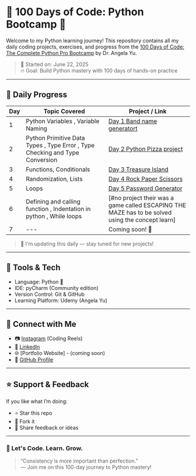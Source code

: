 # 💯 100 Days of Code: Python Bootcamp 🚀

Welcome to my Python learning journey! This repository contains all my daily coding projects, exercises, and progress from the [100 Days of Code: The Complete Python Pro Bootcamp](https://www.udemy.com/course/100-days-of-code/) by Dr. Angela Yu.

> 📅 Started on: June 22, 2025  
> 🔥 Goal: Build Python mastery with 100 days of hands-on practice

---

## 📘 Daily Progress

| Day | Topic Covered | Project / Link |
|-----|---------------|----------------|
| 1 | Python Variables , Variable Naming | [Day 1 Band name generatort](https://github.com/SAYEEDHERE/Day_1--Band_name_generator) |
| 2 | Python Primitive Data Types , Type Error , Type Checking and Type Conversion | [Day 2 Python Pizza project](https://github.com/SAYEEDHERE/Day_2-_-Python_pizza_project-) |
| 3 | Functions, Conditionals | [Day 3 Treasure Island](https://github.com/SAYEEDHERE/Day_3-Puzzle-game) |
| 4 | Randomization, Lists | [Day 4 Rock Paper Scissors](https://github.com/SAYEEDHERE/Day_4-Rock-paper-scissors) |
| 5 | Loops | [Day 5 Password Generator](https://github.com/SAYEEDHERE/Day_5-password_generator) |
| 6 | Defining and calling function , Indentation in python , While loops | [#no project their was a game called ESCAPING THE MAZE has to be solved using the concept learn] |
| 7 | --- | Coming soon! 🎯 |

> 📌 I'm updating this daily — stay tuned for new projects!

---

## 🧰 Tools & Tech

- Language: Python 🐍
- IDE: pyCharm (Community edition)
- Version Control: Git & GitHub
- Learning Platform: Udemy (Angela Yu)

---

## 🔗 Connect with Me

- 📷 [Instagram](https://www.instagram.com/sayeedcodez/) (Coding Reels)
- 💼 [LinkedIn](https://www.linkedin.com/in/sayeed-here/)  
- 🌐 [Portfolio Website] - (coming soon)
- 🧠 [GitHub Profile](https://github.com/SAYEEDHERE)

---

## ⭐ Support & Feedback

If you like what I’m doing:
- ⭐ Star this repo
- 🍴 Fork it
- 📝 Share feedback or ideas

---

### 🚀 Let's Code. Learn. Grow.

> “Consistency is more important than perfection.”  
> ― Join me on this 100-day journey to Python mastery!




